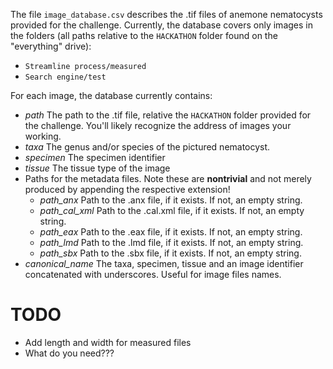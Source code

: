 The file `image_database.csv` describes the .tif files of anemone nematocysts provided for the challenge. Currently, the database covers only images in the folders (all paths relative to the `HACKATHON` folder found on the "everything" drive):

- `Streamline process/measured`
- `Search engine/test`

For each image, the database currently contains:

- *path* The path to the .tif file, relative the `HACKATHON` folder provided for the challenge. You'll likely recognize the address of images your working.
- *taxa* The genus and/or species of the pictured nematocyst.
- *specimen* The specimen identifier
- *tissue* The tissue type of the image
- Paths for the metadata files. Note these are **nontrivial** and not merely produced by appending the respective extension!
  - *path_anx* Path to the .anx file, if it exists. If not, an empty string.
  - *path_cal_xml* Path to the .cal.xml file, if it exists. If not, an empty string.
  - *path_eax* Path to the .eax file, if it exists. If not, an empty string.
  - *path_lmd* Path to the .lmd file, if it exists. If not, an empty string.
  - *path_sbx* Path to the .sbx file, if it exists. If not, an empty string.
- *canonical_name* The taxa, specimen, tissue and an image identifier concatenated with underscores. Useful for image files names.
# TODO
- Add length and width for measured files
- What do you need???
